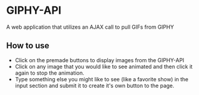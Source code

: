 # GIPHY-API
A web application that utilizes an AJAX call to pull GIFs from GIPHY

## How to use
* Click on the premade buttons to display images from the GIPHY-API
* Click on any image that you would like to see animated and then click it again to stop the animation.
* Type something else you might like to see (like a favorite show) in the input section and submit it to create it's own button to the page.